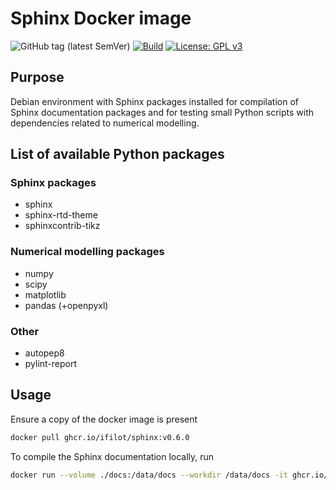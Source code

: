 # Sphinx Docker image

![GitHub tag (latest SemVer)](https://img.shields.io/github/v/tag/ifilot/docker-sphinx?label=version)
[![Build](https://github.com/ifilot/docker-sphinx/actions/workflows/deploy.yml/badge.svg)](https://github.com/ifilot/docker-sphinx/actions/workflows/deploy.yml)
[![License: GPL v3](https://img.shields.io/badge/License-GPLv3-blue.svg)](https://www.gnu.org/licenses/gpl-3.0)

## Purpose

Debian environment with Sphinx packages installed for compilation of Sphinx
documentation packages and for testing small Python scripts with dependencies
related to numerical modelling.

## List of available Python packages

### Sphinx packages

* sphinx
* sphinx-rtd-theme
* sphinxcontrib-tikz

### Numerical modelling packages

* numpy
* scipy
* matplotlib
* pandas (+openpyxl)

### Other

* autopep8
* pylint-report

## Usage

Ensure a copy of the docker image is present

```bash
docker pull ghcr.io/ifilot/sphinx:v0.6.0
```

To compile the Sphinx documentation locally, run

```bash
docker run --volume ./docs:/data/docs --workdir /data/docs -it ghcr.io/ifilot/sphinx:v0.6.0 make html
```
